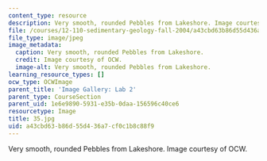 ```yaml
---
content_type: resource
description: Very smooth, rounded Pebbles from Lakeshore. Image courtesy of OCW.
file: /courses/12-110-sedimentary-geology-fall-2004/a43cbd63b86d55d436a7cf0c1b8c88f9_35.jpg
file_type: image/jpeg
image_metadata:
  caption: Very smooth, rounded Pebbles from Lakeshore.
  credit: Image courtesy of OCW.
  image-alt: Very smooth, rounded Pebbles from Lakeshore.
learning_resource_types: []
ocw_type: OCWImage
parent_title: 'Image Gallery: Lab 2'
parent_type: CourseSection
parent_uid: 1e6e9890-5931-e35b-0daa-156596c40ce6
resourcetype: Image
title: 35.jpg
uid: a43cbd63-b86d-55d4-36a7-cf0c1b8c88f9
---
```

Very smooth, rounded Pebbles from Lakeshore. Image courtesy of OCW.

